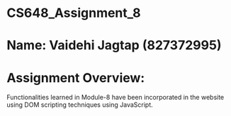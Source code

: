 # CS648_Assignment_8
# Name: Vaidehi Jagtap (827372995)

# Assignment Overview:

Functionalities learned in Module-8 have been incorporated in the website using DOM scripting techniques using JavaScript.